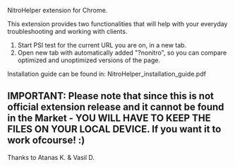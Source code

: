 NitroHelper extension for Chrome.

This extension provides two functionalities that will help with your everyday troubleshooting and working with clients.

1. Start PSI test for the current URL you are on, in a new tab.
2. Open new tab with automatically added "?nonitro", so you can compare optimized and unoptimized versions of the page.


Installation guide can be found in:
NitroHelper_installation_guide.pdf


IMPORTANT:
Please note that since this is not official extension release and it cannot be found in the Market - YOU WILL HAVE TO KEEP THE FILES ON YOUR LOCAL DEVICE. If you want it to work ofcourse! :) 
----
Thanks to Atanas K. & Vasil D. 

